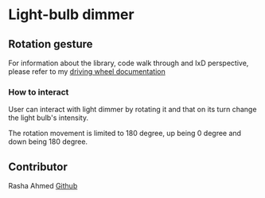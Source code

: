 # Light-bulb dimmer

## Rotation gesture

For information about the library, code walk through and IxD perspective, please refer to my [driving wheel documentation](https://github.com/lim3nd/API-lab/blob/master/Example4-Driving%20wheel/README.md)

### How to interact

User can interact with light dimmer by rotating it and that on its turn change the light bulb's intensity.

The rotation movement is limited to 180 degree, up being 0 degree and down being 180 degree.

## Contributor

Rasha Ahmed [Github](https://github.com/rashahmed)
